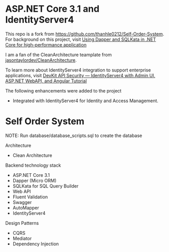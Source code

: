 # ASP.NET Core 3.1 and IdentityServer4

This repo is a fork from https://github.com/thanhle0212/Self-Order-System.  For background on this project, visit [Using Dapper and SQLKata in .NET Core for high-performance application](https://medium.com/@letienthanh0212/using-dapper-and-sqlkata-in-net-core-for-high-performance-application-716d5fd43210)

I am a fan of the CleanArchitecture teamplate from [jasontaylordev/CleanArchitecture](https://github.com/jasontaylordev/CleanArchitecture).  

To learn more about IdentityServer4 integration to support enterprise applications, visit [DevKit API Security — IdentityServer4 with Admin UI, ASP.NET WebAPI, and Angular Tutorial](https://medium.com/scrum-and-coke/devkit-webapi-security-d7a45e34a5cd?source=friends_link&sk=d995ee034b01e79077b77925e5bae1b2) 

The following enhancements were added to the project

- Integrated with IdentityServer4 for Identity and Access Management.  

# Self Order System

NOTE: Run database/database_scripts.sql to create the database

Architecture
- Clean Architecture

Backend technology stack
- ASP.NET Core 3.1
- Dapper (Micro ORM)
- SQLKata for SQL Query Builder
- Web API
- Fluent Validation
- Swagger
- AutoMapper
- IdentityServer4

Design Patterns
- CQRS
- Mediator
- Dependency Injection
